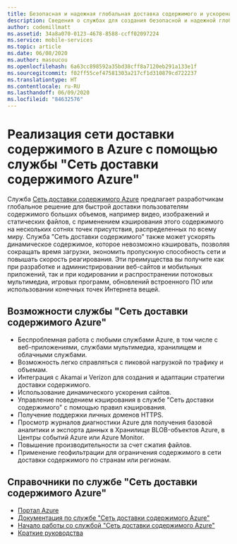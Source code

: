 ```yaml
---
title: Безопасная и надежная глобальная доставка содержимого и ускорение работы с помощью службы "Сеть доставки содержимого Azure"
description: Сведения о службах для создания безопасной и надежной глобальной сети доставки содержимого для мобильных приложений.
author: codemillmatt
ms.assetid: 34a8a070-0123-4678-8588-ccff02097224
ms.service: mobile-services
ms.topic: article
ms.date: 06/08/2020
ms.author: masoucou
ms.openlocfilehash: 6a63cc898592a35bd38cff8a7120eb291a133e1f
ms.sourcegitcommit: f02ff55cef47581303a217cf1d310879cd722237
ms.translationtype: HT
ms.contentlocale: ru-RU
ms.lasthandoff: 06/09/2020
ms.locfileid: "84632576"
---
```

# <a name="content-delivery-network-on-azure-with-azure-content-delivery-network"></a>Реализация сети доставки содержимого в Azure с помощью службы "Сеть доставки содержимого Azure"

Служба [Сеть доставки содержимого Azure](https://azure.microsoft.com/services/cdn/) предлагает разработчикам глобальное решение для быстрой доставки пользователям содержимого больших объемов, например видео, изображений и статических файлов, с применением кэширования этого содержимого на нескольких сотнях точек присутствия, распределенных по всему миру. Служба "Сеть доставки содержимого" также может ускорять динамическое содержимое, которое невозможно кэшировать, позволяя сокращать время загрузки, экономить пропускную способность сети и повышать скорость реагирования. Эти преимущества вы получите как при разработке и администрировании веб-сайтов и мобильных приложений, так и при кодировании и распространении потоковых мультимедиа, игровых программ, обновлений встроенного ПО или использовании конечных точек Интернета вещей.

## <a name="azure-content-delivery-network-features"></a>Возможности службы "Сеть доставки содержимого Azure"

- Беспроблемная работа с любыми службами Azure, в том числе с веб-приложениями, службами мультимедиа, хранилищем и облачными службами.
- Возможность легко справляться с пиковой нагрузкой по трафику и объемам.
- Интеграция с Akamai и Verizon для создания и адаптации стратегии доставки содержимого.
- Использование динамического ускорения сайтов.
- Управление поведением кэширования в службе "Сеть доставки содержимого" с помощью правил кэширования.
- Получение поддержки личных доменов HTTPS.
- Просмотр журналов диагностики Azure для получения базовой аналитики и экспорта данных в Хранилище BLOB-объектов Azure, в Центры событий Azure или Azure Monitor.
- Повышение производительности за счет сжатия файлов.
- Применение геофильтрации для ограничения содержимого в сети доставки содержимого по странам или регионам.

## <a name="azure-content-delivery-network-references"></a>Справочники по службе "Сеть доставки содержимого Azure"

- [Портал Azure](https://portal.azure.com)
- [Документация по службе "Сеть доставки содержимого Azure"](/azure/cdn/)
- [Начало работы со службой "Сеть доставки содержимого Azure"](/azure/cdn/cdn-create-new-endpoint)
- [Краткие руководства](/azure/cdn/cdn-create-new-endpoint)
